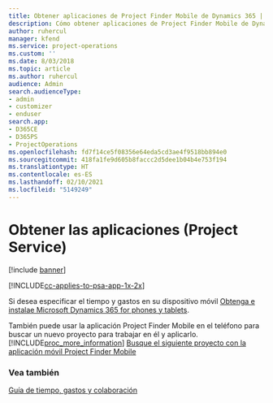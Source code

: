 ```yaml
---
title: Obtener aplicaciones de Project Finder Mobile de Dynamics 365 | MicrosoftDocs
description: Cómo obtener aplicaciones de Project Finder Mobile de Dynamics 365
author: ruhercul
manager: kfend
ms.service: project-operations
ms.custom: ''
ms.date: 8/03/2018
ms.topic: article
ms.author: ruhercul
audience: Admin
search.audienceType:
- admin
- customizer
- enduser
search.app:
- D365CE
- D365PS
- ProjectOperations
ms.openlocfilehash: fd7f14ce5f08356e64eda5cd3ae4f9518bb894e0
ms.sourcegitcommit: 418fa1fe9d605b8faccc2d5dee1b04b4e753f194
ms.translationtype: HT
ms.contentlocale: es-ES
ms.lasthandoff: 02/10/2021
ms.locfileid: "5149249"
---
```

# <a name="get-the-apps-project-service"></a>Obtener las aplicaciones (Project Service)

[!include [banner](../includes/psa-now-project-operations.md)]

[!INCLUDE[cc-applies-to-psa-app-1x-2x](../includes/cc-applies-to-psa-app-1x-2x.md)]

Si desea especificar el tiempo y gastos en su dispositivo móvil [Obtenga e instalae Microsoft Dynamics 365 for phones y tablets](https://docs.microsoft.com/dynamics365/mobile-app/dynamics-365-phones-tablets-users-guide).  
  
 También puede usar la aplicación Project Finder Mobile en el teléfono para buscar un nuevo proyecto para trabajar en él y aplicarlo. [!INCLUDE[proc_more_information](../includes/proc-more-information.md)] [Busque el siguiente proyecto con la aplicación móvil Project Finder Mobile](../psa/find-next-project-finder-mobile-app.md) 
  
### <a name="see-also"></a>Vea también  
 [Guía de tiempo, gastos y colaboración](../psa/time-expense-collaboration-guide.md)
